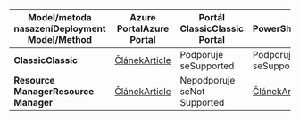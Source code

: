 | <span data-ttu-id="93ae7-101">**Model/metoda nasazení**</span><span class="sxs-lookup"><span data-stu-id="93ae7-101">**Deployment Model/Method**</span></span> | <span data-ttu-id="93ae7-102">**Azure Portal**</span><span class="sxs-lookup"><span data-stu-id="93ae7-102">**Azure Portal**</span></span> | <span data-ttu-id="93ae7-103">**Portál Classic**</span><span class="sxs-lookup"><span data-stu-id="93ae7-103">**Classic Portal**</span></span> | <span data-ttu-id="93ae7-104">**PowerShell**</span><span class="sxs-lookup"><span data-stu-id="93ae7-104">**PowerShell**</span></span> |
| --- | --- | --- | --- |
| <span data-ttu-id="93ae7-105">**Classic**</span><span class="sxs-lookup"><span data-stu-id="93ae7-105">**Classic**</span></span> |[<span data-ttu-id="93ae7-106">Článek</span><span class="sxs-lookup"><span data-stu-id="93ae7-106">Article</span></span>](../articles/vpn-gateway/vpn-gateway-howto-point-to-site-classic-azure-portal.md) |<span data-ttu-id="93ae7-107">Podporuje se</span><span class="sxs-lookup"><span data-stu-id="93ae7-107">Supported</span></span> |<span data-ttu-id="93ae7-108">Podporuje se</span><span class="sxs-lookup"><span data-stu-id="93ae7-108">Supported</span></span> |
| <span data-ttu-id="93ae7-109">**Resource Manager**</span><span class="sxs-lookup"><span data-stu-id="93ae7-109">**Resource Manager**</span></span> |[<span data-ttu-id="93ae7-110">Článek</span><span class="sxs-lookup"><span data-stu-id="93ae7-110">Article</span></span>](../articles/vpn-gateway/vpn-gateway-howto-point-to-site-resource-manager-portal.md) |<span data-ttu-id="93ae7-111">Nepodporuje se</span><span class="sxs-lookup"><span data-stu-id="93ae7-111">Not Supported</span></span> |[<span data-ttu-id="93ae7-112">Článek</span><span class="sxs-lookup"><span data-stu-id="93ae7-112">Article</span></span>](../articles/vpn-gateway/vpn-gateway-howto-point-to-site-rm-ps.md) |

